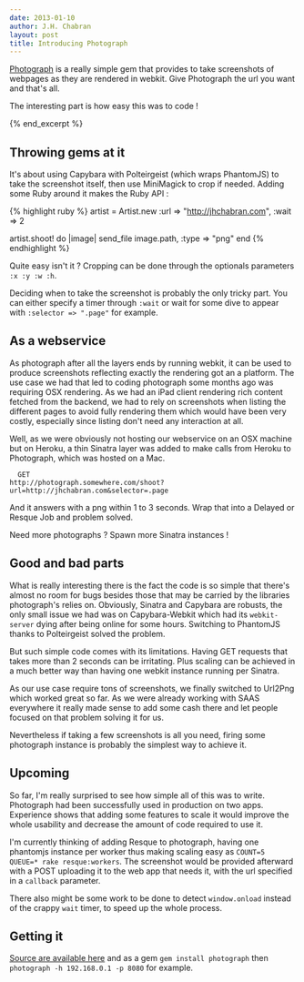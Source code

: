 ```yaml
---
date: 2013-01-10
author: J.H. Chabran
layout: post
title: Introducing Photograph
---
```


[Photograph](http://github.com/jhchabran/photograph/) is a really simple
gem that provides to take screenshots of webpages as they are rendered
in webkit. Give Photograph the url you want and that's all.

The interesting part is how easy this was to code !

{% end_excerpt %}

## Throwing gems at it

It's about using Capybara with Polteirgeist (which wraps PhantomJS) to take the screenshot itself, then use MiniMagick
to crop if needed. Adding some Ruby around it makes the Ruby API :

{% highlight ruby %}
artist = Artist.new :url => "http://jhchabran.com", :wait => 2

artist.shoot! do |image|
send_file image.path, :type => "png"
end
{% endhighlight %}

Quite easy isn't it ? Cropping can be done through the optionals
parameters `:x :y :w :h`.

Deciding when to take the screenshot is probably the only tricky part.
You can either specify a timer through `:wait` or wait for some dive
to appear with `:selector => ".page"` for example.

## As a webservice

As photograph after all the layers ends by running webkit, it can be
used to produce screenshots reflecting exactly the rendering got an a
platform. The use case we had that led to coding photograph some months ago
was requiring OSX rendering. As we had an iPad client rendering rich
content fetched from the backend, we had to rely on screenshots when
listing the different pages to avoid fully rendering them which would
have been very costly, especially since listing don't need any
interaction at all.

Well, as we were obviously not hosting our webservice on an OSX machine
but on Heroku, a thin Sinatra layer was added to make calls from Heroku
to Photograph, which was hosted on a Mac.

```
  GET
http://photograph.somewhere.com/shoot?url=http://jhchabran.com&selector=.page
```

And it answers with a png within 1 to 3 seconds. Wrap that into a
Delayed or Resque Job and problem solved.

Need more photographs ? Spawn more Sinatra instances !

## Good and bad parts

What is really interesting there is the fact the code is so simple that
there's almost no room for bugs besides those that may be carried by the
libraries photograph's relies on. Obviously, Sinatra and Capybara are
robusts, the only small issue we had was on Capybara-Webkit which had
its `webkit-server` dying after being online for some hours. Switching
to PhantomJS thanks to Polteirgeist solved the problem.

But such simple code comes with its limitations. Having GET requests
that takes more than 2 seconds can be irritating. Plus scaling can be
achieved in a much better way than having one webkit instance running
per Sinatra.

As our use case require tons of screenshots, we finally switched to
Url2Png which worked great so far. As we were already working with SAAS
everywhere it really made sense to add some cash there and let people
focused on that problem solving it for us.

Nevertheless if taking a few screenshots is all you need, firing some
photograph instance is probably the simplest way to achieve it.

## Upcoming

So far, I'm really surprised to see how simple all of this was to write.
Photograph had been successfully used in production on two apps.
Experience shows that adding some features to scale it would improve the
whole usability and decrease the amount of code required to use it.

I'm currently thinking of adding Resque to photograph, having one
phantomjs instance per worker thus making scaling easy as `COUNT=5 QUEUE=* rake resque:workers`. The screenshot would be provided
afterward with a POST uploading it to the web app that needs it, with
the url specified in a `callback` parameter.

There also might be some work to be done to detect `window.onload`
instead of the crappy `wait` timer, to speed up the whole process.

## Getting it

[Source are available here](https://github.com/jhchabran/photograph/)
and as a gem `gem install photograph` then `photograph -h 192.168.0.1 -p 8080` for example.
